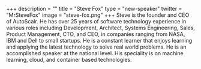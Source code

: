 +++
description = ""
title = "Steve Fox"
type = "new-speaker"
twitter = "MrSteveFox"
image = "steve-fox.png"
+++
Steve is the founder and CEO of AutoScalr. He has over 25 years of software technology experience in various roles including Development, Architect, Systems Engineering, Sales, Product Management, CTO, and CEO, in companies ranging from NASA, IBM and Dell to small startups. He is a constant learner that enjoys learning and applying the latest technology to solve real world problems. He is an accomplished speaker at the national level. His speciality is on machine learning, cloud, and container based technologies.